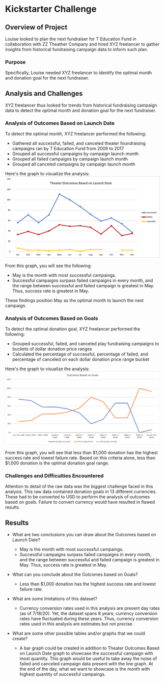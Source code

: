 # Kickstarter Challenge

## Overview of Project
Louise looked to plan the next fundraiser for T Education Fund in collaboration with ZZ Theather Company and hired XYZ freelancer to gather insights from historical fundraising campaign data to inform such plan. 

### Purpose
Specifically, Louise needed XYZ freelancer to identify the optimal month and donation goal for the next fundraiser.  

## Analysis and Challenges
XYZ freelancer thus looked for trends from historical fundraising campaign data to detect the optimal month and donation goal for the next fundraiser.  

### Analysis of Outcomes Based on Launch Date
To detect the optimal month, XYZ freelancer performed the following: 
- Gathered all successful, failed, and canceled theater foundraising campaigns ran by T Education Fund from 2009 to 2017
- Grouped all successful campaigns by campaign launch month
- Grouped all failed campaigns by campaign launch month
- Grouped all canceled campaigns by campaign launch month 

Here's the graph to visualize the analysis: 
![](Theater_Outcomes_vs_Launch.png)

From this graph, you will see the following: 
- May is the month with most successful campaings.
- Successful campaigns surpass failed campaigns in every month, and the range between successful and failed campaign is greatest in May. Thus, success rate is greatest in May. 

These findings position May as the optimal month to launch the next campaign. 

### Analysis of Outcomes Based on Goals
To detect the optimal donation goal, XYZ freelancer performed the following: 
- Grouped successful, failed, and canceled play fundraising campaigns to buckets of dollar donation price ranges 
- Calculated the percentage of successful, percentage of failed, and percentage of canceled on each dollar donation price range bucket

Here's the graph to visualize the analysis: 
![](Outcomes_vs_Goals.png)

From this graph, you will see that less than $1,000 donation has the highest success rate and lowest failure rate. Based on this criteria alone, less than $1,000 donation is the optimal donation goal range. 

### Challenges and Difficulties Encountered
Attention to detail of the raw data was the biggest challenge faced in this analysis. This raw data contained donation goals in 13 different currencies. These had to be converted to USD to perform the analysis of outcomes based on goals. Failure to convert currency would have resulted in flawed results.  

## Results

- What are two conclusions you can draw about the Outcomes based on Launch Date?
    - May is the month with most successful campaings.
    - Successful campaigns surpass failed campaigns in every month, and the range between successful and failed campaign is greatest in May. Thus, success rate is greatest in May. 

- What can you conclude about the Outcomes based on Goals?
    - Less than $1,000 donation has the highest success rate and lowest failure rate. 

- What are some limitations of this dataset?
    - Currency conversion rates used in this analysis are present day rates (as of 7/18/20). Yet, the dataset spans 8 years; currency conversion rates have fluctuated during these years. Thus, currency conversion rates used in this analysis are estimates but not precise. 

- What are some other possible tables and/or graphs that we could create?
    - A bar graph could be created in addition to Theater Outcomes Based on Launch Date graph to showcase the successful campaign with most quantity. This graph would be useful to take away the noise of failed and canceled campaign data present with the line graph. At the end of the day, what we want to showcase is the month with highest quantity of successful campaings. 
